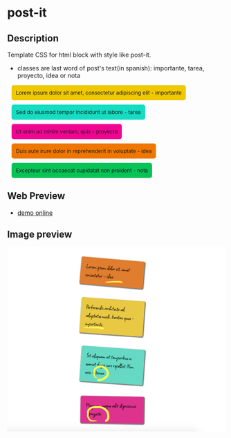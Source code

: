 # post-it

## Description

Template CSS for html block with style like post-it.

- classes are last word of post's text(in spanish):
importante, tarea, proyecto, idea or nota

<style>

.post-it{
    font-size: 12px;
    display: table;
    padding: 10px;
    margin: 10px;
    background: #efc800;
    border-radius: 5px;
}

.post-importante {background: #efc800;}
.post-tarea      {background: #13ddc2;}
.post-proyecto   {background: #f00592;}
.post-idea       {background: #ef7700;}
.post-nota       {background: #06c355;}

</style>
<div class="post-it post-importante">Lorem ipsum dolor sit amet, consectetur adipiscing elit - importante</div>
<div class="post-it post-tarea">Sed do eiusmod tempor incididunt ut labore - tarea</div>
<div class="post-it post-proyecto">Ut enim ad minim veniam, quis - proyecto</div>
<div class="post-it post-idea">Duis aute irure dolor in reprehenderit in voluptate - idea</div>
<div class="post-it post-nota">Excepteur sint occaecat cupidatat non proident - nota</div>












## Web Preview

- [demo online](https://patricio-dsgn.github.io/post-it/)

## Image preview

![alt text](./img/demo.png "Title")
